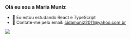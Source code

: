 ### Olá eu sou a Maria Muniz



- 🔭 Eu estou estudando React e TypeScript
- 👯 Contate-me pelo email: cidamuniz2011@yahoo.com.br
 <div>
  
 
  <a href=""> <img align="center" src="https://github-readme-stats-sigma-five.vercel.app/api/top-langs/?username=MariaMuniz&theme=react&line_height=40&hide=css"/> </a>
  </div>
